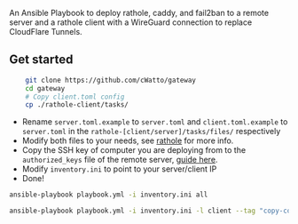 
An Ansible Playbook to deploy rathole, caddy, and fail2ban to a remote server and a rathole client with a WireGuard connection to replace CloudFlare Tunnels.



## Get started
```bash
    git clone https://github.com/cWatto/gateway
    cd gateway
    # Copy client.toml config
    cp ./rathole-client/tasks/
```
- Rename `server.toml.example` to `server.toml` and `client.toml.example` to `server.toml` in the `rathole-[client/server]/tasks/files/` respectively
- Modify both files to your needs, see [rathole](https://github.com/rapiz1/rathole/tree/main) for more info.
- Copy the SSH key of computer you are deploying from to the `authorized_keys` file of the remote server, [guide here](https://www.ssh.com/academy/ssh/copy-id).
- Modify `inventory.ini` to point to your server/client IP
- Done!



```bash 
ansible-playbook playbook.yml -i inventory.ini all
```

```bash 
ansible-playbook playbook.yml -i inventory.ini -l client --tag "copy-config"
```
